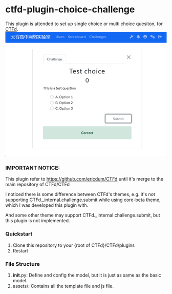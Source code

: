 # ctfd-plugin-choice-challenge

This plugin is attended to set up single choice or multi choice quesiton, for [CTFd](https://github.com/CTFd/CTFd/blob).
![img.png](img.png) 

### IMPORTANT NOTICE:

This plugin refer to https://github.com/ericdum/CTFd until it's merge to the main repository of CTFd/CTFd

I noticed there is some difference between CTFd's themes, e.g. it's not supporting CTFd._internal.challenge.submit while using core-beta theme, which I was developed this plugin with.

And some other theme may support CTFd._internal.challenge.submit, but this plugin is not implemented.

### Quickstart

1. Clone this repository to your {root of CTFd}/CTFd/plugins
2. Restart 

### File Structure

1. __init__.py: Define and config the model, but it is just as same as the basic model.
2. assets/: Contains all the template file and js file.
